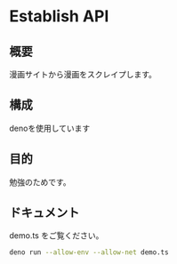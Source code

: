 # Establish API

## 概要
漫画サイトから漫画をスクレイプします。

## 構成
denoを使用しています

## 目的
勉強のためです。

## ドキュメント
demo.ts をご覧ください。


```bash
deno run --allow-env --allow-net demo.ts
```